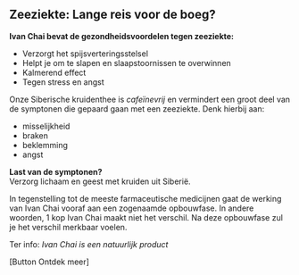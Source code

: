 ## Zeeziekte: Lange reis voor de boeg?

**Ivan Chai bevat de gezondheidsvoordelen tegen zeeziekte:**
* Verzorgt het spijsverteringsstelsel
* Helpt je om te slapen en slaapstoornissen te overwinnen
* Kalmerend effect
* Tegen stress en angst

Onze Siberische kruidenthee is _cafeïnevrij_ en vermindert een groot deel van de symptonen die gepaard gaan met een zeeziekte.
Denk hierbij aan:
* misselijkheid
* braken
* beklemming
* angst

**Last van de symptonen?** <br>
Verzorg lichaam en geest met kruiden uit Siberië. 

In tegenstelling tot de meeste farmaceutische medicijnen gaat de werking van Ivan Chai vooraf aan een zogenaamde opbouwfase. In andere woorden, 1 kop Ivan Chai maakt niet het verschil. Na deze opbouwfase zul je het verschil merkbaar voelen. 

Ter info: _Ivan Chai is een natuurlijk product_

[Button Ontdek meer]
